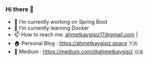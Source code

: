 ### Hi there 👋

- 🔭 I’m currently working on Spring Boot 
- 🌱 I’m currently learning Docker
- 📫 How to reach me: ahmetkaygisiz17@gmail.com |
- :house:  Personal Blog : https://ahmetkaygisiz.space :tr:
- :office: Medium : https://medium.com/@ahmetkaygisiz :uk:
